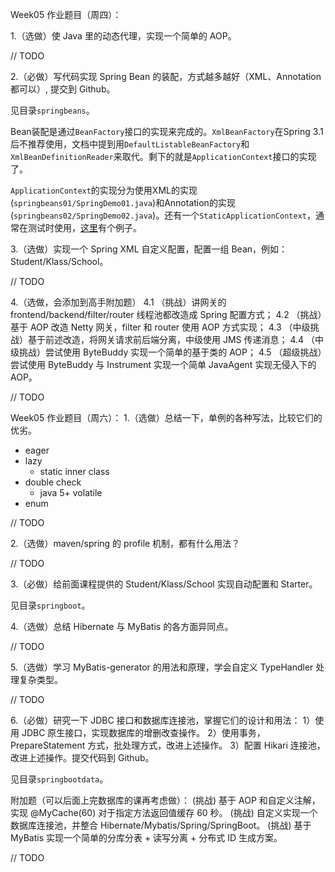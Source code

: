 Week05 作业题目（周四）：

1.（选做）使 Java 里的动态代理，实现一个简单的 AOP。

// TODO

2.（必做）写代码实现 Spring Bean 的装配，方式越多越好（XML、Annotation 都可以）, 提交到 Github。

见目录`springbeans`。

Bean装配是通过`BeanFactory`接口的实现来完成的。`XmlBeanFactory`在Spring 3.1后不推荐使用，文档中提到用`DefaultListableBeanFactory`和`XmlBeanDefinitionReader`来取代。剩下的就是`ApplicationContext`接口的实现了。

`ApplicationContext`的实现分为使用XML的实现(`springbeans01/SpringDemo01.java`)和Annotation的实现(`springbeans02/SpringDemo02.java`)。还有一个`StaticApplicationContext`，通常在测试时使用，[这里](https://dzone.com/articles/spring-static-application)有个例子。

3.（选做）实现一个 Spring XML 自定义配置，配置一组 Bean，例如：Student/Klass/School。

// TODO

4.（选做，会添加到高手附加题）
4.1 （挑战）讲网关的 frontend/backend/filter/router 线程池都改造成 Spring 配置方式；
4.2 （挑战）基于 AOP 改造 Netty 网关，filter 和 router 使用 AOP 方式实现；
4.3 （中级挑战）基于前述改造，将网关请求前后端分离，中级使用 JMS 传递消息；
4.4 （中级挑战）尝试使用 ByteBuddy 实现一个简单的基于类的 AOP；
4.5 （超级挑战）尝试使用 ByteBuddy 与 Instrument 实现一个简单 JavaAgent 实现无侵入下的 AOP。

// TODO

Week05 作业题目（周六）：
1.（选做）总结一下，单例的各种写法，比较它们的优劣。

* eager
* lazy
  * static inner class
* double check
  * java 5+ volatile
* enum

// TODO

2.（选做）maven/spring 的 profile 机制，都有什么用法？

// TODO

3.（必做）给前面课程提供的 Student/Klass/School 实现自动配置和 Starter。

见目录`springboot`。

4.（选做）总结 Hibernate 与 MyBatis 的各方面异同点。

// TODO

5.（选做）学习 MyBatis-generator 的用法和原理，学会自定义 TypeHandler 处理复杂类型。

// TODO

6.（必做）研究一下 JDBC 接口和数据库连接池，掌握它们的设计和用法：
1）使用 JDBC 原生接口，实现数据库的增删改查操作。
2）使用事务，PrepareStatement 方式，批处理方式，改进上述操作。
3）配置 Hikari 连接池，改进上述操作。提交代码到 Github。

见目录`springbootdata`。

附加题（可以后面上完数据库的课再考虑做）：
(挑战) 基于 AOP 和自定义注解，实现 @MyCache(60) 对于指定方法返回值缓存 60 秒。
(挑战) 自定义实现一个数据库连接池，并整合 Hibernate/Mybatis/Spring/SpringBoot。
(挑战) 基于 MyBatis 实现一个简单的分库分表 + 读写分离 + 分布式 ID 生成方案。

// TODO
